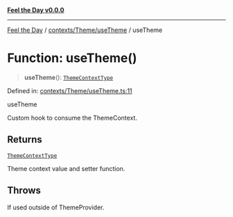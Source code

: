 [**Feel the Day v0.0.0**](../../../../README.md)

***

[Feel the Day](../../../../README.md) / [contexts/Theme/useTheme](../README.md) / useTheme

# Function: useTheme()

> **useTheme**(): [`ThemeContextType`](../../types/interfaces/ThemeContextType.md)

Defined in: [contexts/Theme/useTheme.ts:11](https://github.com/HyeinKang/feel-the-day/blob/6b0d3fb3bda5bce2accd42bfbaa4c5a46f07891e/src/contexts/Theme/useTheme.ts#L11)

useTheme

Custom hook to consume the ThemeContext.

## Returns

[`ThemeContextType`](../../types/interfaces/ThemeContextType.md)

Theme context value and setter function.

## Throws

If used outside of ThemeProvider.
